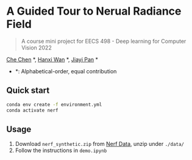 # A Guided Tour to Nerual Radiance Field

> A course mini project for EECS 498 - Deep learning for Computer Vision 2022

[Che Chen](https://github.com/TomCC7) *, [Hanxi Wan](https://github.com/WanHanxi) *, [Jiayi Pan](https://github.com/Jiayi-Pan) *

+ *: Alphabetical-order, equal contribution

## Quick start

```bash
conda env create -f environment.yml
conda activate nerf
```
## Usage

1. Download `nerf_synthetic.zip` from [Nerf Data](https://drive.google.com/drive/folders/128yBriW1IG_3NJ5Rp7APSTZsJqdJdfc1?usp=sharing), unzip under `./data/`
2. Follow the instructions in `demo.ipynb`
